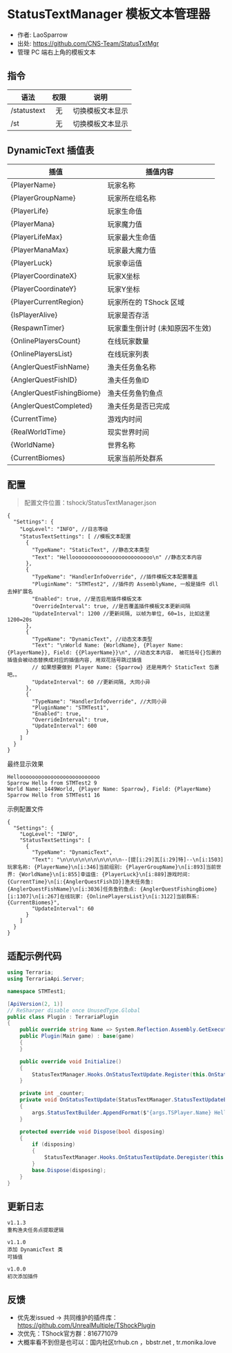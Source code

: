 # StatusTextManager 模板文本管理器
- 作者: LaoSparrow
- 出处: https://github.com/CNS-Team/StatusTxtMgr
- 管理 PC 端右上角的模板文本


## 指令

| 语法          | 权限 |    说明    |
|-------------|:--:|:--------:|
| /statustext | 无  | 切换模板文本显示 |
| /st         | 无  | 切换模板文本显示 |

## DynamicText 插值表

| 插值                        | 插值内容              |
|---------------------------|-------------------|
| {PlayerName}              | 玩家名称              |
| {PlayerGroupName}         | 玩家所在组名称           |
| {PlayerLife}              | 玩家生命值             |
| {PlayerMana}              | 玩家魔力值             |
| {PlayerLifeMax}           | 玩家最大生命值           |
| {PlayerManaMax}           | 玩家最大魔力值           |
| {PlayerLuck}              | 玩家幸运值             |
| {PlayerCoordinateX}       | 玩家X坐标             |
| {PlayerCoordinateY}       | 玩家Y坐标             |
| {PlayerCurrentRegion}     | 玩家所在的 TShock 区域   |
| {IsPlayerAlive}           | 玩家是否存活            |
| {RespawnTimer}            | 玩家重生倒计时 (未知原因不生效) |
| {OnlinePlayersCount}      | 在线玩家数量            |
| {OnlinePlayersList}       | 在线玩家列表            |
| {AnglerQuestFishName}     | 渔夫任务鱼名称           |
| {AnglerQuestFishID}       | 渔夫任务鱼ID           |
| {AnglerQuestFishingBiome} | 渔夫任务鱼钓鱼点          |
| {AnglerQuestCompleted}    | 渔夫任务是否已完成         |
| {CurrentTime}             | 游戏内时间             |
| {RealWorldTime}           | 现实世界时间            |
| {WorldName}               | 世界名称              |
| {CurrentBiomes}           | 玩家当前所处群系          |

## 配置
> 配置文件位置：tshock/StatusTextManager.json
```json5
{
  "Settings": {
    "LogLevel": "INFO", //日志等级
    "StatusTextSettings": [ //模板文本配置
      {
        "TypeName": "StaticText", //静态文本类型
        "Text": "Helloooooooooooooooooooooooooo\n" //静态文本内容
      },
      {
        "TypeName": "HandlerInfoOverride", //插件模板文本配置覆盖
        "PluginName": "STMTest2", //插件的 AssemblyName, 一般是插件 dll 去掉扩展名
        "Enabled": true, //是否启用插件模板文本
        "OverrideInterval": true, //是否覆盖插件模板文本更新间隔
        "UpdateInterval": 1200 //更新间隔, 以帧为单位, 60=1s, 比如这里 1200=20s 
      },
      {
        "TypeName": "DynamicText", //动态文本类型
        "Text": "\nWorld Name: {WorldName}, {Player Name: {PlayerName}}, Field: {{PlayerName}}\n", //动态文本内容， 被花括号{}包裹的插值会被动态替换成对应的插值内容, 用双花括号跳过插值
        // 如果想要做到 Player Name: {Sparrow} 还是用两个 StaticText 包裹吧。。
        "UpdateInterval": 60 //更新间隔, 大同小异
      },
      {
        "TypeName": "HandlerInfoOverride", //大同小异
        "PluginName": "STMTest1",
        "Enabled": true,
        "OverrideInterval": true,
        "UpdateInterval": 600
      }
    ]
  }
}
```
最终显示效果
```
Helloooooooooooooooooooooooooo
Sparrow Hello from STMTest2 9
World Name: 1449World, {Player Name: Sparrow}, Field: {PlayerName}
Sparrow Hello from STMTest1 16
```
示例配置文件
```json5
{
  "Settings": {
    "LogLevel": "INFO",
    "StatusTextSettings": [
      {
        "TypeName": "DynamicText",
        "Text": "\n\n\n\n\n\n\n\n\n\n--[提[i:29]瓦[i:29]特]--\n[i:1503]玩家名称: {PlayerName}\n[i:346]当前组别: {PlayerGroupName}\n[i:893]当前世界: {WorldName}\n[i:855]幸运值: {PlayerLuck}\n[i:889]游戏时间: {CurrentTime}\n[i:{AnglerQuestFishID}]渔夫任务鱼: {AnglerQuestFishName}\n[i:3036]任务鱼钓鱼点: {AnglerQuestFishingBiome}[i:1307]\n[i:267]在线玩家: {OnlinePlayersList}\n[i:3122]当前群系: {CurrentBiomes}",
        "UpdateInterval": 60
      }
    ]
  }
}

```

## 适配示例代码

```csharp
using Terraria;
using TerrariaApi.Server;

namespace STMTest1;

[ApiVersion(2, 1)]
// ReSharper disable once UnusedType.Global
public class Plugin : TerrariaPlugin
{
    public override string Name => System.Reflection.Assembly.GetExecutingAssembly().GetName().Name!;
    public Plugin(Main game) : base(game)
    {
    }

    public override void Initialize()
    {
        StatusTextManager.Hooks.OnStatusTextUpdate.Register(this.OnStatusTextUpdate, 60);
    }

    private int _counter;
    private void OnStatusTextUpdate(StatusTextManager.StatusTextUpdateEventArgs args)
    {
        args.StatusTextBuilder.AppendFormat($"{args.TSPlayer.Name} Hello from STMTest1 {this._counter++}");
    }

    protected override void Dispose(bool disposing)
    {
        if (disposing)
        {
            StatusTextManager.Hooks.OnStatusTextUpdate.Deregister(this.OnStatusTextUpdate);
        }
        base.Dispose(disposing);
    }
}
```

## 更新日志

```
v1.1.3
重构渔夫任务点提取逻辑

v1.1.0
添加 DynamicText 类
可插值

v1.0.0
初次添加插件
```

## 反馈
- 优先发issued -> 共同维护的插件库：https://github.com/UnrealMultiple/TShockPlugin
- 次优先：TShock官方群：816771079
- 大概率看不到但是也可以：国内社区trhub.cn ，bbstr.net , tr.monika.love
